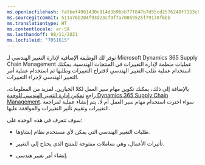 ```yaml
---
ms.openlocfilehash: fa9bef4961430c914d3b96bb77f847b7d55cd2576248f7153c6a0aa4d275eab3
ms.sourcegitcommit: 511a76b204f93d23cf9f7a70059525f79170f6bb
ms.translationtype: HT
ms.contentlocale: ar-SA
ms.lasthandoff: 08/11/2021
ms.locfileid: "7051615"
---
```

توفر لك الوظيفة الإضافية لإدارة التغيير الهندسي لـ Microsoft Dynamics 365 Supply Chain Management عمليات منظمة لإدارة التغييرات في المنتجات الهندسية. يمكنك استخدام عملية طلب التغيير الهندسي لاقتراح التغييرات وطلبها ثم استخدام عملية أمر التغيير الهندسي لإجراء التغييرات.

بالإضافة إلى ذلك، يمكنك تكوين مهام سير العمل لكلا الخيارين. لمزيد من المعلومات، راجع [تمكين إدارة التغيير الهندسي للوحدة Dynamics 365 Supply Chain Management](/learn/modules/enable-engineering-change-management/?azure-portal=true). سواء اخترت استخدام مهام سير العمل أم لا، يتم إنشاء عملية لمراجعة التغييرات وتقييم تأثير التغييرات والموافقة عليها.

سوف تتعرف في هذه الوحدة على:

- طلبات التغيير الهندسي التي يمكن لأي مستخدم نظام إنشاؤها.

- تأثيرات الأعمال، وهي معاملات مفتوحة للمنتج الذي يحتاج إلى التغيير.

- إنشاء أمر تغيير هندسي.
